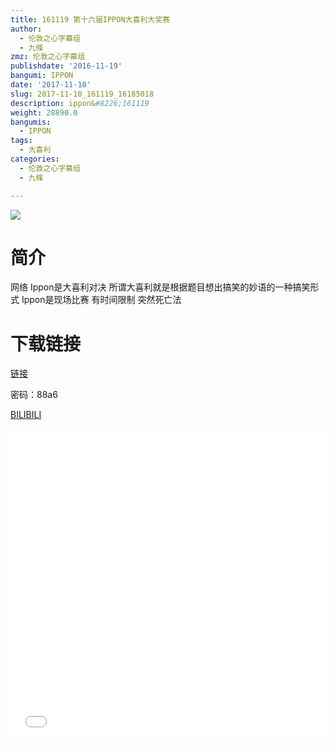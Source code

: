 ```yaml
---
title: 161119 第十六届IPPON大喜利大奖赛
author:
  - 伦敦之心字幕组
  - 九條
zmz: 伦敦之心字幕组
publishdate: '2016-11-19'
bangumi: IPPON
date: '2017-11-10'
slug: 2017-11-10_161119_16185018
description: ippon&#8226;161119
weight: 28890.0
bangumis:
  - IPPON
tags:
  - 大喜利
categories:
  - 伦敦之心字幕组
  - 九條

---
```

![](https://i.imgur.com/uFRYzdW.png)
# 简介  
网络
Ippon是大喜利对决 所谓大喜利就是根据题目想出搞笑的妙语的一种搞笑形式 Ippon是现场比赛 有时间限制 突然死亡法

# 下载链接
<a href="http://pan.baidu.com/s/1gfMpNBt" target="_blank">链接</a>

密码：88a6


  [BILIBILI](https://www.bilibili.com/video/av16185018/)

  <iframe src="//www.bilibili.com/html/html5player.html?cid=26415568&aid=16185018" width="100%" height="500" frameborder="0" allowfullscreen="allowfullscreen"></iframe>
